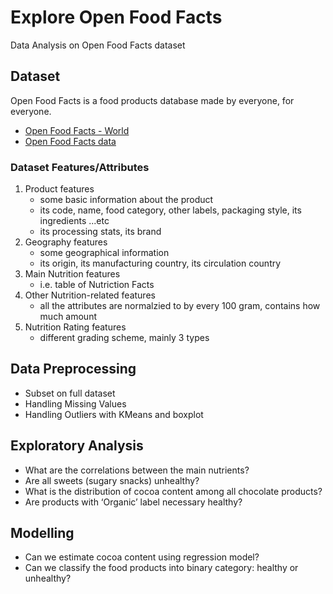 # Explore Open Food Facts

Data Analysis on Open Food Facts dataset

## Dataset

Open Food Facts is a food products database made by everyone, for everyone.

+ [Open Food Facts - World](https://world.openfoodfacts.org/)
+ [Open Food Facts data](https://world.openfoodfacts.org/data)

### Dataset Features/Attributes

1. Product features
    + some basic information about the product
    + its code, name, food category, other labels, packaging style, its ingredients ...etc
    + its processing stats, its brand
2. Geography features
    + some geographical information
    + its origin, its manufacturing country, its circulation country
3. Main Nutrition features
    + i.e. table of Nutriction Facts
4. Other Nutrition-related features
    + all the attributes are normalzied to by every 100 gram, contains how much amount
5. Nutrition Rating features
    + different grading scheme, mainly 3 types

## Data Preprocessing

+ Subset on full dataset
+ Handling Missing Values
+ Handling Outliers with KMeans and boxplot

## Exploratory Analysis

+ What are the correlations between the main nutrients?
+ Are all sweets (sugary snacks) unhealthy?
+ What is the distribution of cocoa content among all chocolate products?
+ Are products with ‘Organic’ label necessary healthy?

## Modelling

+ Can we estimate cocoa content using regression model?
+ Can we classify the food products into binary category: healthy or unhealthy?
